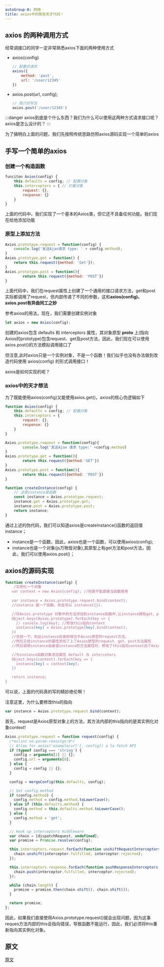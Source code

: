 ```yaml
---
autoGroup-8: 网络
title: axios中的那些天才代码！ 
---
```

## axios 的两种调用方式
经常调接口的同学一定非常熟悉axios下面的两种使用方式

- axios(config)

    ```js
    // 配置式请求
    axios({
        method: 'post',
        url: '/user/12345'
    })
    ```

- axios.post(url, config);

    ```js
    // 简介的写法
    axios.post('/user/12345')
    ```
:::danger
axios到底是个什么东西？我们为什么可以使用这两种方式请求接口呢？axios是怎么设计的？
:::

为了搞明白上面的问题，我们先按照传统思路仿照axios源码实现一个简单的axios

## 手写一个简单的axios
### 创建一个构造函数
```js
funciton Axios(config) {
    this.defaults = config; // 配置对象
    this.interceptors = { // 拦截对象
        request: {},
        response: {}
    }
}
```
上面的代码中，我们实现了一个基本的Axios类，但它还不具备任何功能。我们现在给他添加功能

### 原型上添加方法
```js
Axios.prototpye.request = function(config) {
    console.log('发送Ajax请求 type: ' + config.method);
}
Axios.prototype.get = function() {
    return this.request({method: 'Get'});
}
Axios.prototype.post = function(){
        return this.request({method: 'POST'})
}
```
上面代码中，我们在request属性上创建了一个通用的接口请求方法，get和post实际都调用了request，但内部传递了不同的参数，这和**axios(config)、axios.post有异曲同工之妙**

参考axios的用法，现在，我们需要创建实例对象
```js
let axios = new Axios(config);
```
创建的axios包含 defaults 和 interceptors 属性，其对象原型 __proto__ 上(指向Axios的prototype)包含request、get及post方法，因此，我们现在可以使用axios.post()的方法模拟调用接口了

但注意,此时axios只是一个实例对象，不是一个函数！我们似乎也没有办法做到改造代码使用 axios(config) 的形式调用接口！

axios是如何实现的呢？

### axios中的天才想法
为了既能使用axios(config)又能使用axios.get()，axios的核心伪逻辑如下
```js
function Axios(config) {
    this.defaults = config; // 配置对象
    this.interceptors = {
        request: {},
        response: {}
    }
}

Axios.prototype.request = function(config){
        console.log('发送Ajax 请求 type:' +config.method)
}
Axios.prototype.get = function(){
        return this.request({method:'GET'})
}
Axios.prototype.post = function(){
        return this.request({method: 'POST'})
}

function createInstance(config) {
    // 注意instance是函数
    const instance = Axios.prototype.request;
    instance.get = Axios.prototype.get;
    instance.post = Axios.prototype.post;
    return instance;
}
```
通过上述的伪代码，我们可以知道axios是createInstance()函数的返回值instance；

- instance是一个函数，因此，axios也是一个函数，可以使用axios(config);
- instance也是一个对象(js万物皆对象),其原型上有get方法和post方法，因此，我们可以使用axios.post()；

## axios的源码实现
```js
function createInstance(config) {
    /实例化一个对象
   var context = new Axios(config); //但是不能直接当函数使用
   
   var instance = Axios.prototype.request.bind(context);
   //instance 是一个函数，并且可以 instance({})，

   //将Axios.prototype 对象中的方法添加到instance函数中,让instance拥有get、post、request等方法属性
   Object.keys(Axios.prototype).forEach(key => {
     // console.log(key); //修改this指向context
     instance[key] = Axios.prototype[key].bind(context);
   })
   //总结一下，到此instance自身即相当于Axios原型的request方法，
   //然后又给instance的属性添加了上了Axios原型的request、get、post方法属性
   //然后调用instance自身或instance的方法属性时，修改了this指向context这个Axios实例对象

   //为instance函数对象添加属性 default 与 intercetors
   Object.keys(context).forEach(key => {
     instance[key] = context[key];
   })

   return instance;
}
```
可以说，上面的代码真的写的精妙绝伦啊！

注意这里，为什么要修改this的指向
```js
var instance = Axios.prototype.request.bind(context);
```
首先，request是Axios原型对象上的方法，其方法内部的this指向的是其实例化对象context!

```js
Axios.prototype.request = function request(config) {
  /*eslint no-param-reassign:0*/
  // Allow for axios('example/url'[, config]) a la fetch API
  if (typeof config === 'string') {
    config = arguments[1] || {};
    config.url = arguments[0];
  } else {
    config = config || {};
  }

  config = mergeConfig(this.defaults, config);

  // Set config.method
  if (config.method) {
    config.method = config.method.toLowerCase();
  } else if (this.defaults.method) {
    config.method = this.defaults.method.toLowerCase();
  } else {
    config.method = 'get';
  }

  // Hook up interceptors middleware
  var chain = [dispatchRequest, undefined];
  var promise = Promise.resolve(config);

  this.interceptors.request.forEach(function unshiftRequestInterceptors(interceptor) {
    chain.unshift(interceptor.fulfilled, interceptor.rejected);
  });

  this.interceptors.response.forEach(function pushResponseInterceptors(interceptor) {
    chain.push(interceptor.fulfilled, interceptor.rejected);
  });

  while (chain.length) {
    promise = promise.then(chain.shift(), chain.shift());
  }

  return promise;
};
```
因此，如果我们直接使用Axios.prototype.request()就会出现问题，因为这事reques方法内部的this会指向错误，导致函数不能运行，因此，我们必须将this重新指向其实例化对象。

## 原文
[原文](https://mp.weixin.qq.com/s/OxTHv_OSMWW9Bsi4t37Wyg)